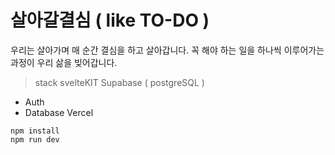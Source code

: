 # 살아갈결심 ( like TO-DO )

우리는 살아가며 매 순간 결심을 하고 살아갑니다.
꼭 해야 하는 일을 하나씩 이루어가는 과정이 우리 삶을 빚어갑니다.

> stack
> svelteKIT
> Supabase ( postgreSQL )

- Auth
- Database
  Vercel

```
npm install
npm run dev
```
